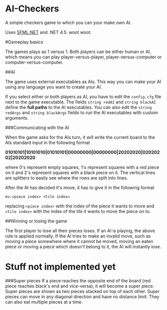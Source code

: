 AI-Checkers
===========

A simple checkers game to which you can your make own AI.

Uses [SFML.NET](http://www.sfml-dev.org/download/sfml.net/) and .NET 4.5. woot woot.

#Gameplay basics

The games plays as 1 versus 1. Both players can be either human or AI, which means you can play player-versus-player, player-versus-computer or computer-versus-computer.

##AI

The game uses external executables as AIs. This way you can make your AI using any language you want to create your AI.

If you select either or both players as AI, you have to edit the `config.cfg` file next to the game executable.
The fields `string redAI` and `string blackAI` define the **full paths** to the AI executables. You can also edit the `string redArgs` and `string blackArgs` fields to run the AI executables with custom arguments.

###Communicating with the AI

When the game asks for the AIs turn, it will write the current board to the AIs standard input in the following format

**01010101|10101010|01010101|00000000|00000000|20202020|02020202|20202020**

where 0's represent empty squares, 1's represent squares with a red piece on it and 2's represent squares with a black piece on it.
The vertical lines are splitters to easily see where the rows are split into lines.

After the AI has decided it's move, it has to give it in the following format

`mv:<piece index> <tile index>`

replacing `<piece index>` with the index of the piece it wants to move and `<tile index>` with the index of the tile it wants to move the piece on to.

##Winning or losing the game

The first player to lose all their pieces loses.
If an AI is playing, the above rule is applied normally. If the AI tries to make an invalid move, such as moving a piece somewhere where it cannot be moved, moving an eaten piece or moving a piece which doesn't belong to it, the AI will instantly lose.

Stuff not implemented yet
=========================

###Super pieces
If a piece reaches the opposite end of the board (red piece reaches black's end and vice-versa), it will become a super piece. Super pieces are shown as two pieces stacked on top of each other.
Super pieces can move in any diagonal direction and have no distance limit. They can also eat multiple pieces at a time.
